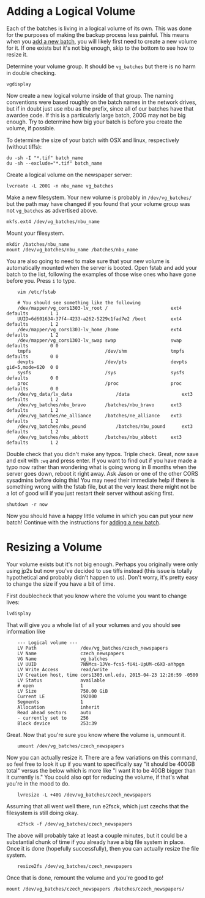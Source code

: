 Adding a Logical Volume
================

Each of the batches is living in a logical volume of its own.  This was done for the purposes of making the backup process less painful.  This means when you [add a new batch](./new_batch), you will likely first need to create a new volume for it.  If one exists but it's not big enough, skip to the bottom to see how to resize it.

Determine your volume group.  It should be `vg_batches` but there is no harm in double checking.

    vgdisplay

Now create a new logical volume inside of that group.  The naming conventions were based roughly on the batch names in the network drives, but if in doubt just use nbu as the prefix, since all of our batches have that awardee code.  If this is a particularly large batch, 200G may not be big enough.  Try to determine how big your batch is before you create the volume, if possible.

To determine the size of your batch with OSX and linux, respectively (without tiffs):

    du -sh -I "*.tif" batch_name
    du -sh --exclude="*.tif" batch_name
    
Create a logical volume on the newspaper server:

    lvcreate -L 200G -n nbu_name vg_batches
    
Make a new filesystem.  Your new volume is probably in `/dev/vg_batches/` but the path may have changed if you found that your volume group was not `vg_batches` as advertised above.

    mkfs.ext4 /dev/vg_batches/nbu_name
    
Mount your filesystem.

    mkdir /batches/nbu_name
    mount /dev/vg_batches/nbu_name /batches/nbu_name
    
You are also going to need to make sure that your new volume is automatically mounted when the server is booted.
Open fstab and add your batch to the list, following the examples of those wise ones who have gone before you.
Press `i` to type.
```
    vim /etc/fstab

    # You should see something like the following
    /dev/mapper/vg_cors1303-lv_root /                       ext4    defaults        1 1
    UUID=6d601634-37f4-4233-a262-5229c1fad7e2 /boot         ext4    defaults        1 2
    /dev/mapper/vg_cors1303-lv_home /home                   ext4    defaults        1 2
    /dev/mapper/vg_cors1303-lv_swap swap                    swap    defaults        0 0
    tmpfs                           /dev/shm                tmpfs   defaults        0 0
    devpts                          /dev/pts                devpts  gid=5,mode=620  0 0
    sysfs                           /sys                    sysfs   defaults        0 0
    proc                            /proc                   proc    defaults        0 0
    /dev/vg_data/lv_data		        /data                   ext3	  defaults        1 2
    /dev/vg_batches/nbu_bravo       /batches/nbu_bravo      ext3	  defaults        1 2
    /dev/vg_batches/ne_alliance     /batches/ne_alliance    ext3	  defaults        1 2
    /dev/vg_batches/nbu_pound		    /batches/nbu_pound      ext3	  defaults        1 2
    /dev/vg_batches/nbu_abbott      /batches/nbu_abbott     ext3    defaults        1 2
```

Double check that you didn't make any typos.  Triple check.  Great, now save and exit with `:wq` and press enter.
If you want to find out if you have made a typo now rather than wondering what is going wrong in 8 months when the server goes down, reboot it right away.  Ask Jason or one of the other CORS sysadmins before doing this!  You may need their immediate help if there is something wrong with the fstab file, but at the very least there might not be a lot of good will if you just restart their server without asking first.

    shutdown -r now
    
Now you should have a happy little volume in which you can put your new batch!  Continue with the instructions for [adding a new batch](./new_batch.md).

Resizing a Volume
================

Your volume exists but it's not big enough.  Perhaps you originally were only using jp2s but now you've decided to use tiffs instead (this issue is totally hypothetical and probably didn't happen to us).  Don't worry, it's pretty easy to change the size if you have a bit of time.

First doublecheck that you know where the volume you want to change lives:

    lvdisplay

That will give you a whole list of all your volumes and you should see information like 

```
    --- Logical volume ---
    LV Path                /dev/vg_batches/czech_newspapers
    LV Name                czech_newspapers
    VG Name                vg_batches
    LV UUID                7NNMcs-1JVe-fcs5-fU4i-UpUM-c6XD-aYhpgm
    LV Write Access        read/write
    LV Creation host, time cors1303.unl.edu, 2015-04-23 12:26:59 -0500
    LV Status              available
    # open                 1
    LV Size                750.00 GiB
    Current LE             192000
    Segments               1
    Allocation             inherit
    Read ahead sectors     auto
    - currently set to     256
    Block device           253:39
```

Great.  Now that you're sure you know where the volume is, unmount it.

```shell
    umount /dev/vg_batches/czech_newspapers
```

Now you can actually resize it.  There are a few variations on this command, so feel free to look it up if you want to specifically say "it should be 400GB total" versus the below which is more like "I want it to be 40GB bigger than it currently is."  You could also opt for reducing the volume, if that's what you're in the mood to do.

```shell
    lvresize -L +40G /dev/vg_batches/czech_newspapers
```

Assuming that all went well there, run e2fsck, which just czechs that the filesystem is still doing okay.

```shell
    e2fsck -f /dev/vg_batches/czech_newspapers
```

The above will probably take at least a couple minutes, but it could be a substantial chunk of time if you already have a big file system in place.  Once it is done (hopefully successfully), then you can actually resize the file system.

```shell
    resize2fs /dev/vg_batches/czech_newspapers
```

Once that is done, remount the volume and you're good to go!

    mount /dev/vg_batches/czech_newspapers /batches/czech_newspapers/

